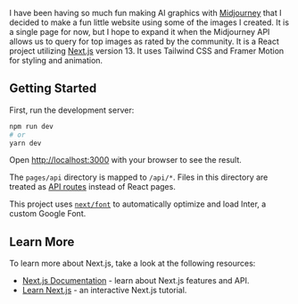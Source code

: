 I have been having so much fun making AI graphics with [Midjourney](https://www.midjourney.com) that I decided to make a fun little website using some of the images I created. It is a single page for now, but I hope to expand it when the Midjourney API allows us to query for top images as rated by the community. It is a React project utilizing [Next.js](https://nextjs.org/) version 13. It uses Tailwind CSS and Framer Motion for styling and animation.

## Getting Started

First, run the development server:

```bash
npm run dev
# or
yarn dev
```

Open [http://localhost:3000](http://localhost:3000) with your browser to see the result.

The `pages/api` directory is mapped to `/api/*`. Files in this directory are treated as [API routes](https://nextjs.org/docs/api-routes/introduction) instead of React pages.

This project uses [`next/font`](https://nextjs.org/docs/basic-features/font-optimization) to automatically optimize and load Inter, a custom Google Font.

## Learn More

To learn more about Next.js, take a look at the following resources:

- [Next.js Documentation](https://nextjs.org/docs) - learn about Next.js features and API.
- [Learn Next.js](https://nextjs.org/learn) - an interactive Next.js tutorial.


